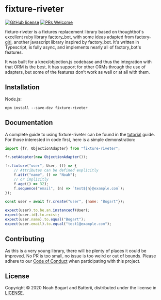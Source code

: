 # fixture-riveter

[![GitHub license](https://img.shields.io/badge/license-MIT-blue.svg)](https://github.com/Batterii/fixture-riveter/blob/master/LICENSE)
[![PRs Welcome](https://img.shields.io/badge/PRs-welcome-brightgreen.svg?style=flat-square)](http://makeapullrequest.com)

fixture-riveter is a fixtures replacement library based on thoughtbot's excellent ruby
library [factory_bot][factory_bot], with some ideas adapted from
[factory-girl][factory-girl], another javascript library inspired by factory_bot. It's
written in Typescript, is fully async, and implements nearly all of factory_bot's
features.

[factory_bot]: https://github.com/thoughtbot/factory_bot/
[factory-girl]: https://github.com/simonexmachina/factory-girl

It was built for a knex/objection.js codebase and thus the integration with that ORM is
the best. It has support for other ORMs through the use of adapters, but some of the
features don't work as well or at all with them.

## Installation

Node.js:

```
npm install --save-dev fixture-riveter
```

## Documentation

A complete guide to using fixture-riveter can be found in the [tutorial][tutorial]
guide. For those interested in code first, here is a simple demonstration:

[tutorial]: docs/tutorial.md

```javascript
import {fr, ObjectionAdapter} from "fixture-riveter";

fr.setAdapter(new ObjectionAdapter());

fr.fixture("user", User, (f) => {
    // Attributes can be defined explicitly
    f.attr("name", () => "Noah");
    // or implicitly
    f.age(() => 32);
    f.sequence("email", (n) => `test${n}@example.com`);
});

const user = await fr.create("user", {name: "Bogart"});

expect(user).to.be.an.instanceof(User);
expect(user.id).to.exist;
expect(user.name).to.equal("Bogart");
expect(user.email).to.equal("test1@example.com");
```

## Contributing

As this is a very young library, there will be plenty of places it could be improved. No
PR is too small, no issue is too weird or out of bounds. Please adhere to our [Code of
Conduct][coc] when participating with this project.

[coc]: CODE_OF_CONDUCT.md

## License

Copyright © 2020 Noah Bogart and Batterii, distributed under the license in
[LICENSE](LICENSE).
